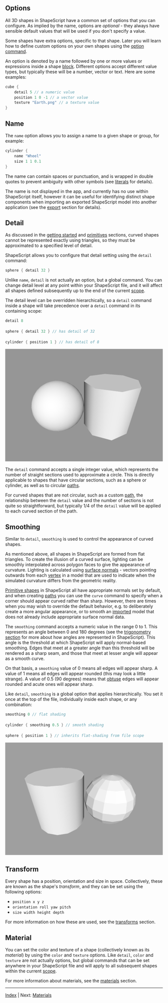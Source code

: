 Options
---

All 3D shapes in ShapeScript have a common set of options that you can configure. As implied by the name, options are *optional* - they always have sensible default values that will be used if you don't specify a value.

Some shapes have extra options, specific to that shape. Later you will learn how to define custom options on your own shapes using the [option command](blocks.md#options).

An option is denoted by a name followed by one or more values or expressions inside a shape [block](blocks.md). Different options accept different value types, but typically these will be a number, vector or text. Here are some examples:

```swift
cube {
    detail 5 // a numeric value
    position 1 0 -1 // a vector value
    texture "Earth.png" // a texture value
}
```

## Name

The `name` option allows you to assign a name to a given shape or group, for example:

```swift
cylinder {
    name "Wheel"
    size 1 1 0.1
}
```

The name can contain spaces or punctuation, and is wrapped in double quotes to prevent ambiguity with other symbols (see [literals](literals.md) for details).

The name is not displayed in the app, and currently has no use within ShapeScript itself, however it can be useful for identifying distinct shape components when importing an exported ShapeScript model into another application (see the [export](export.md) section for details).

## Detail

As discussed in the [getting started](getting-started.md) and [primitives](primitives.md) sections, curved shapes cannot be represented exactly using triangles, so they must be approximated to a specified level of detail.

ShapeScript allows you to configure that detail setting using the `detail` command:

```swift
sphere { detail 32 }
```

Unlike `name`, `detail` is not actually an option, but a global command. You can change detail level at any point within your ShapeScript file, and it will affect all shapes defined subsequently up to the end of the current [scope](scope.md).

The detail level can be overridden hierarchically, so a `detail` command inside a shape will take precedence over a `detail` command in its containing scope:

```swift
detail 8

sphere { detail 32 } // has detail of 32

cylinder { position 1 } // has detail of 8
```

![Detail](../images/detail.png)

The `detail` command accepts a single integer value, which represents the number of straight sections used to approximate a circle. This is directly applicable to shapes that have circular sections, such as a sphere or cylinder, as well as to circular [paths](paths.md).

For curved shapes that are not circular, such as a custom [path](paths.md), the relationship between the `detail` value and the number of sections is not quite so straightforward, but typically 1/4 of the `detail` value will be applied to each curved section of the path.

## Smoothing

Similar to `detail`, `smoothing` is used to control the appearance of curved shapes.

As mentioned above, all shapes in ShapeScript are formed from flat triangles. To create the illusion of a curved surface, lighting can be smoothly interpolated across polygon faces to give the appearance of curvature. Lighting is calculated using [surface normals](https://en.wikipedia.org/wiki/Normal_(geometry)) - vectors  pointing outwards from each [vertex](https://en.wikipedia.org/wiki/Vertex_(geometry)) in a model that are used to indicate when the simulated curvature differs from the geometric reality.

[Primitive shapes](primitives.md) in ShapeScript all have appropriate normals set by default, and when creating [paths](paths.md) you can use the `curve` command to specify when a corner should appear curved rather than sharp. However, there are times when you may wish to override the default behavior, e.g. to deliberately create a more angular appearance, or to smooth an [imported](import.md) model that does not already include appropriate surface normal data.

The `smoothing` command accepts a numeric value in the range 0 to 1. This represents an angle between 0 and 180 degrees (see the [trigonometry section](functions.md#trigonometry) for more about how angles are represented in ShapeScript). This angle is the threshold at which ShapeScript will apply normal-based smoothing. Edges that meet at a greater angle than this threshold will be rendered as a sharp seam, and those that meet at lesser angle will appear as a smooth curve.

On that basis, a `smoothing` value of 0 means all edges will appear sharp. A value of 1 means all edges will appear rounded (this may look a little strange). A value of 0.5 (90 degrees) means that [obtuse](https://en.wikipedia.org/wiki/Angle#Types_of_angles) edges will appear rounded and acute ones will appear sharp.

Like `detail`, `smoothing` is a global option that applies hierarchically. You set it once at the top of the file, individually inside each shape, or any combination:

```swift
smoothing 0 // flat shading

cylinder { smoothing 0.5 } // smooth shading

sphere { position 1 } // inherits flat-shading from file scope
```

![Smoothing](../images/smoothing.png)

## Transform

Every shape has a position, orientation and size in space. Collectively, these are known as the shape's *transform*, and they can be set using the following options:

- `position x y z`
- `orientation roll yaw pitch`
- `size width height depth`

For more information on how these are used, see the [transforms](transforms.md) section.

## Material

You can set the color and texture of a shape (collectively known as its *material*) by using the `color` and `texture` options. Like `detail`, `color` and `texture` are not actually options, but global commands that can be set anywhere in your ShapeScript file and will apply to all subsequent shapes within the current [scope](scope.md).

For more information about materials, see the [materials](materials.md) section.

---
[Index](index.md) | Next: [Materials](materials.md)
